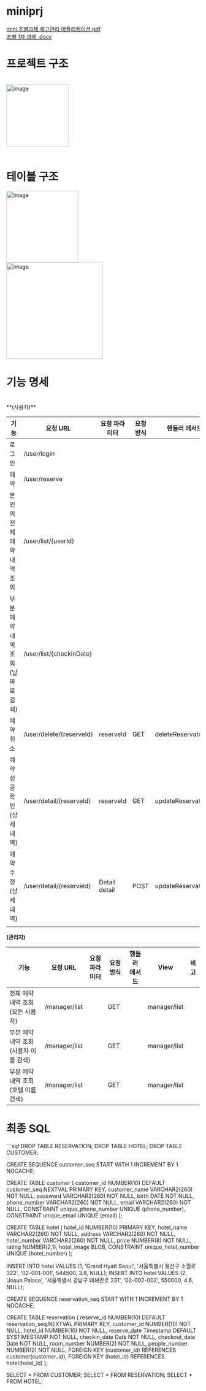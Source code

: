 # miniprj

[mini 조별과제 재고관리 어플리케이션.pdf](https://github.com/gaekobalding/miniprj/files/14881980/2.pdf)<br>
[조별 1차 과제 .docx](https://github.com/gaekobalding/miniprj/files/14881982/1.2._.1.docx)

<h1>프로젝트 구조</h1><br>
<img width="163" alt="image" src="https://github.com/user-attachments/assets/e04c4c27-8e83-481b-80fe-420300407a99"><br>
<br>
<h1>테이블 구조</h1>
<img width="187" alt="image" src="https://github.com/user-attachments/assets/85e05069-3504-4896-9496-1ed1ffe65c04">
<br>
<img width="251" alt="image" src="https://github.com/user-attachments/assets/6c3a087c-2fd8-44b9-968b-8eed6c5f116b">

<h1>기능 명세</h1><br>
**(사용자)**

| 기능 | 요청 URL | 요청 파라미터 | 요청 방식 | 핸들러 메서드 | View(.jsp) | 비고 |
| --- | --- | --- | --- | --- | --- | --- |
| 로그인 | /user/login |  |  |  |  |  |
| 예약 | /user/reserve |  |  |  |  |  |
| 본인의 전체 예약 내역 조회 | /user/list/{userId} |  |  |  | user/list |  |
| 부분 예약 내역 조회(날짜로 검색) | /user/list/{checkinDate} |  |  |  | user/list |  |
| 예약 취소 | /user/delete/{reserveId} | reserveId | GET | deleteReservation() | user/listview |  |
| 예약 성공 확인(상세내역) | /user/detail/{reserveId} | reserveId | GET | updateReservation | user/detail |  |
| 예약 수정(상세내역) | /user/detail/{reserveId} | Detail detail | POST | updateReservation() | user/detail |  |
|  |  |  |  |  |  |  |

**(관리자)**

| 기능 | 요청 URL | 요청 파라미터 | 요청 방식 | 핸들러 메서드 | View | 비고 |
| --- | --- | --- | --- | --- | --- | --- |
| 전체 예약 내역 조회(모든 사용자) | /manager/list |  | GET |  | manager/list |  |
| 부분 예약 내역 조회(사용자 이름 검색) | /manager/list |  | GET |  | manager/list |  |
| 부분 예약 내역 조회(호텔 이름 검색) | /manager/list |  | GET |  | manager/list |  |

<h1>최종 SQL</h1>
```sql
DROP TABLE RESERVATION;
DROP TABLE HOTEL;
DROP TABLE CUSTOMER;

CREATE SEQUENCE customer_seq
START WITH 1
INCREMENT BY 1
NOCACHE;

CREATE TABLE customer (
    customer_id NUMBER(10) DEFAULT customer_seq.NEXTVAL PRIMARY KEY,
    customer_name VARCHAR2(260) NOT NULL,
    password VARCHAR2(260) NOT NULL,
    birth DATE NOT NULL,
    phone_number VARCHAR2(260) NOT NULL,
    email VARCHAR2(260) NOT NULL,
    CONSTRAINT unique_phone_number UNIQUE (phone_number),
    CONSTRAINT unique_email UNIQUE (email)
);

CREATE TABLE hotel (
    hotel_id NUMBER(10) PRIMARY KEY,
    hotel_name VARCHAR2(260) NOT NULL,
    address VARCHAR2(260) NOT NULL,
    hotel_number VARCHAR2(260) NOT NULL,
    price NUMBER(8) NOT NULL,
    rating NUMBER(2,1),
    hotel_image BLOB,
    CONSTRAINT unique_hotel_number UNIQUE (hotel_number)
);

INSERT INTO hotel VALUES (1, 'Grand Hyatt Seoul', '서울특별시 용산구 소월로 322', '02-001-001', 544500, 3.8, NULL);
INSERT INTO hotel VALUES (2, 'Josun Palace', '서울특별시 강남구 테헤란로 231', '02-002-002', 550000, 4.6, NULL);

CREATE SEQUENCE reservation_seq
START WITH 1
INCREMENT BY 1
NOCACHE;

CREATE TABLE reservation (
    reserve_id NUMBER(10) DEFAULT reservation_seq.NEXTVAL PRIMARY KEY,
    customer_id NUMBER(10) NOT NULL,
    hotel_id NUMBER(10) NOT NULL,
    reserve_date Timestamp DEFAULT SYSTIMESTAMP NOT NULL,
    checkin_date Date NOT NULL,
    checkout_date Date NOT NULL,
    room_number NUMBER(2) NOT NULL,
    people_number NUMBER(2) NOT NULL,
    FOREIGN KEY (customer_id) REFERENCES customer(customer_id),
    FOREIGN KEY (hotel_id) REFERENCES hotel(hotel_id)
);

SELECT * FROM CUSTOMER;
SELECT * FROM RESERVATION;
SELECT * FROM HOTEL;
```
